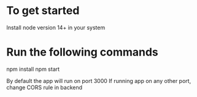 # To get started
Install node version 14+ in your system

# Run the following commands
npm install 
npm start

By default the app will run on port 3000
If running app on any other port, change CORS rule in backend